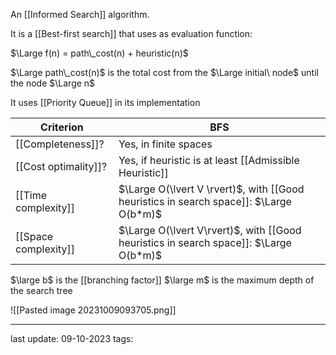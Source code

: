 An [[Informed Search]] algorithm.

It is a [[Best-first search]] that uses as evaluation function:

$\Large f(n) = path\_cost(n) + heuristic(n)$

$\Large path\_cost(n)$ is the total cost from the $\Large initial\ node$ until the node $\Large n$

It uses [[Priority Queue]] in its implementation

| Criterion | BFS |
| --------- | --- |
| [[Completeness]]? | Yes, in finite spaces |
| [[Cost optimality]]? | Yes, if heuristic is at least [[Admissible Heuristic]] |
| [[Time complexity]] | $\Large O(\lvert V \rvert)$, with [[Good heuristics in search space]]: $\Large O(b*m)$|
| [[Space complexity]] | $\Large O(\lvert V\rvert)$, with [[Good heuristics in search space]]: $\Large O(b*m)$|
$\large b$ is the [[branching factor]]
$\large m$ is the maximum depth of the search tree




![[Pasted image 20231009093705.png]]

---
last update: 09-10-2023
tags: